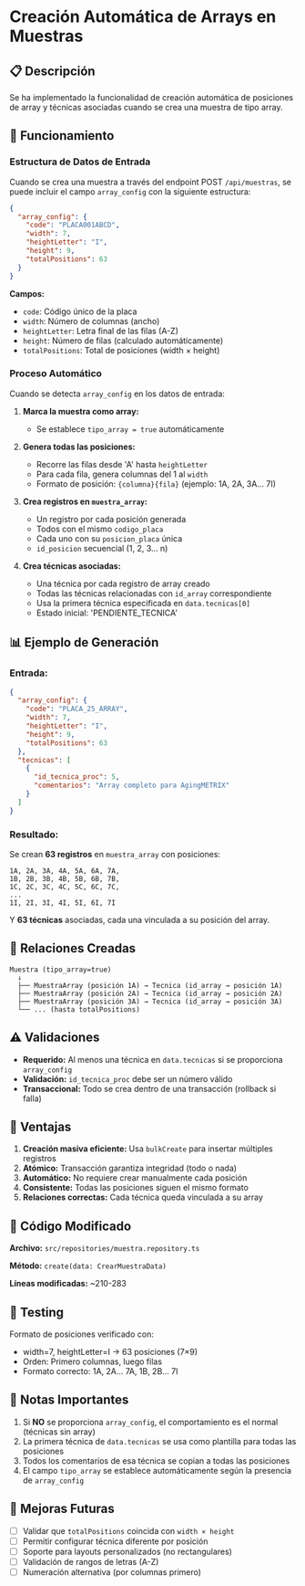 # Creación Automática de Arrays en Muestras

## 📋 Descripción

Se ha implementado la funcionalidad de creación automática de posiciones de array y técnicas asociadas cuando se crea una muestra de tipo array.

## 🔧 Funcionamiento

### Estructura de Datos de Entrada

Cuando se crea una muestra a través del endpoint POST `/api/muestras`, se puede incluir el campo `array_config` con la siguiente estructura:

```json
{
  "array_config": {
    "code": "PLACA001ABCD",
    "width": 7,
    "heightLetter": "I",
    "height": 9,
    "totalPositions": 63
  }
}
```

**Campos:**

- `code`: Código único de la placa
- `width`: Número de columnas (ancho)
- `heightLetter`: Letra final de las filas (A-Z)
- `height`: Número de filas (calculado automáticamente)
- `totalPositions`: Total de posiciones (width × height)

### Proceso Automático

Cuando se detecta `array_config` en los datos de entrada:

1. **Marca la muestra como array:**

   - Se establece `tipo_array = true` automáticamente

2. **Genera todas las posiciones:**

   - Recorre las filas desde 'A' hasta `heightLetter`
   - Para cada fila, genera columnas del 1 al `width`
   - Formato de posición: `{columna}{fila}` (ejemplo: 1A, 2A, 3A... 7I)

3. **Crea registros en `muestra_array`:**

   - Un registro por cada posición generada
   - Todos con el mismo `codigo_placa`
   - Cada uno con su `posicion_placa` única
   - `id_posicion` secuencial (1, 2, 3... n)

4. **Crea técnicas asociadas:**
   - Una técnica por cada registro de array creado
   - Todas las técnicas relacionadas con `id_array` correspondiente
   - Usa la primera técnica especificada en `data.tecnicas[0]`
   - Estado inicial: 'PENDIENTE_TECNICA'

## 📊 Ejemplo de Generación

### Entrada:

```json
{
  "array_config": {
    "code": "PLACA_25_ARRAY",
    "width": 7,
    "heightLetter": "I",
    "height": 9,
    "totalPositions": 63
  },
  "tecnicas": [
    {
      "id_tecnica_proc": 5,
      "comentarios": "Array completo para AgingMETRIX"
    }
  ]
}
```

### Resultado:

Se crean **63 registros** en `muestra_array` con posiciones:

```
1A, 2A, 3A, 4A, 5A, 6A, 7A,
1B, 2B, 3B, 4B, 5B, 6B, 7B,
1C, 2C, 3C, 4C, 5C, 6C, 7C,
...
1I, 2I, 3I, 4I, 5I, 6I, 7I
```

Y **63 técnicas** asociadas, cada una vinculada a su posición del array.

## 🔗 Relaciones Creadas

```
Muestra (tipo_array=true)
  ↓
  ├── MuestraArray (posición 1A) → Tecnica (id_array → posición 1A)
  ├── MuestraArray (posición 2A) → Tecnica (id_array → posición 2A)
  ├── MuestraArray (posición 3A) → Tecnica (id_array → posición 3A)
  └── ... (hasta totalPositions)
```

## ⚠️ Validaciones

- **Requerido:** Al menos una técnica en `data.tecnicas` si se proporciona `array_config`
- **Validación:** `id_tecnica_proc` debe ser un número válido
- **Transaccional:** Todo se crea dentro de una transacción (rollback si falla)

## 🚀 Ventajas

1. **Creación masiva eficiente:** Usa `bulkCreate` para insertar múltiples registros
2. **Atómico:** Transacción garantiza integridad (todo o nada)
3. **Automático:** No requiere crear manualmente cada posición
4. **Consistente:** Todas las posiciones siguen el mismo formato
5. **Relaciones correctas:** Cada técnica queda vinculada a su array

## 📝 Código Modificado

**Archivo:** `src/repositories/muestra.repository.ts`

**Método:** `create(data: CrearMuestraData)`

**Líneas modificadas:** ~210-283

## 🧪 Testing

Formato de posiciones verificado con:

- width=7, heightLetter=I → 63 posiciones (7×9)
- Orden: Primero columnas, luego filas
- Formato correcto: 1A, 2A... 7A, 1B, 2B... 7I

## 📌 Notas Importantes

1. Si **NO** se proporciona `array_config`, el comportamiento es el normal (técnicas sin array)
2. La primera técnica de `data.tecnicas` se usa como plantilla para todas las posiciones
3. Todos los comentarios de esa técnica se copian a todas las posiciones
4. El campo `tipo_array` se establece automáticamente según la presencia de `array_config`

## 🔮 Mejoras Futuras

- [ ] Validar que `totalPositions` coincida con `width × height`
- [ ] Permitir configurar técnica diferente por posición
- [ ] Soporte para layouts personalizados (no rectangulares)
- [ ] Validación de rangos de letras (A-Z)
- [ ] Numeración alternativa (por columnas primero)

